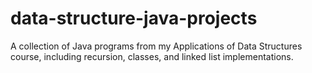 # data-structure-java-projects
A collection of Java programs from my Applications of Data Structures course, including recursion, classes, and linked list implementations.
